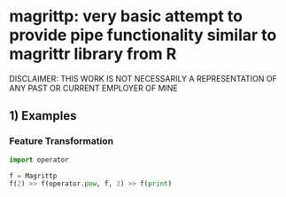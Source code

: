# magrittp: very basic attempt to provide pipe functionality similar to magrittr library from R

DISCLAIMER: THIS WORK IS NOT NECESSARILY A REPRESENTATION OF ANY PAST OR CURRENT EMPLOYER OF MINE

## 1) Examples

### Feature Transformation
```python
import operator

f = Magrittp
f(2) >> f(operator.pow, f, 3) >> f(print)
```
